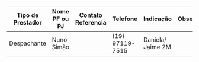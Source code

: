| Tipo de Prestador | Nome PF ou PJ | Contato Referencia | Telefone        | Indicação         | Observ. |
| ----------------- | ------------- | ------------------ | --------------- | ----------------- | ------- |
| Despachante       | Nuno Simão    |                    | (19) 97119-7515 | Daniela/ Jaime 2M |         |